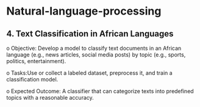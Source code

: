 # Natural-language-processing
## 4. Text Classification in African Languages

o Objective: Develop a model to classify text documents in an African language (e.g., news articles, social media posts) by topic (e.g., sports, politics, entertainment).

o Tasks:Use or collect a labeled dataset, preprocess it, and train a classification model.

o Expected Outcome: A classifier that can categorize texts into predefined topics with a reasonable accuracy.
